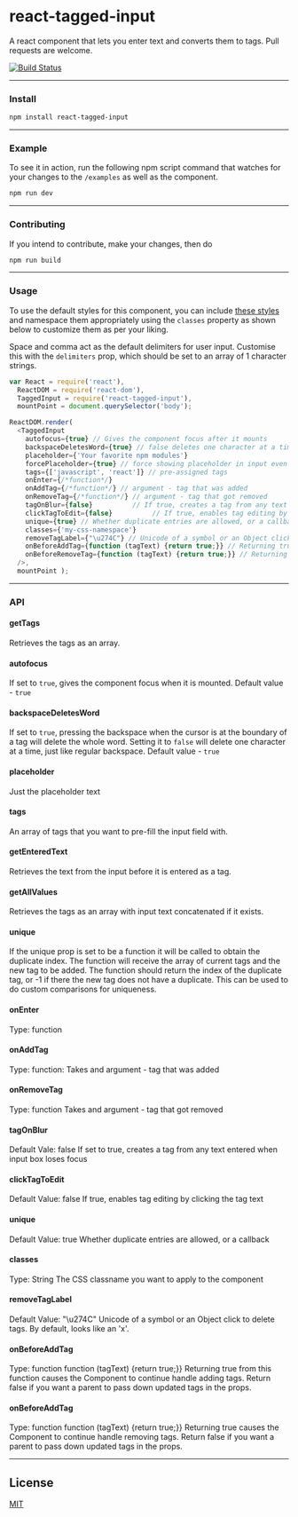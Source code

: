 # react-tagged-input

A react component that lets you enter text and converts them to tags.
Pull requests are welcome.

[![Build Status](https://travis-ci.org/tutorialhorizon/react-tagged-input.svg)](https://travis-ci.org/tutorialhorizon/react-tagged-input)

---

### Install

```sh
npm install react-tagged-input
```

---

### Example

To see it in action, run the following npm script command that watches for your changes to the `/examples` as well as the component.

```sh
npm run dev
```

---

### Contributing

If you intend to contribute, make your changes, then do 

```sh
npm run build
```

---

### Usage

To use the default styles for this component, you can include [these styles](https://github.com/tutorialhorizon/react-tagged-input/blob/master/css/react-tagged-input.css) and namespace them appropriately using the `classes` property as shown below to customize them as per your liking.

Space and comma act as the default delimiters for user input.
Customise this with the `delimiters` prop, which should be set to an array of 1 character strings.

```js
var React = require('react'),
  ReactDOM = require('react-dom'),
  TaggedInput = require('react-tagged-input'),
  mountPoint = document.querySelector('body');

ReactDOM.render(
  <TaggedInput
    autofocus={true} // Gives the component focus after it mounts
    backspaceDeletesWord={true} // false deletes one character at a time
    placeholder={'Your favorite npm modules'}
    forcePlaceholder={true} // force showing placeholder in input even with existing tags
    tags={['javascript', 'react']} // pre-assigned tags
    onEnter={/*function*/}
    onAddTag={/*function*/} // argument - tag that was added
    onRemoveTag={/*function*/} // argument - tag that got removed
    tagOnBlur={false}          // If true, creates a tag from any text entered when input box loses focus
    clickTagToEdit={false}          // If true, enables tag editing by clicking the tag text
    unique={true} // Whether duplicate entries are allowed, or a callback
    classes={'my-css-namespace'}
    removeTagLabel={"\u274C"} // Unicode of a symbol or an Object click to delete tags. Defaults to 'x',
    onBeforeAddTag={function (tagText) {return true;}} // Returning true from this function causes the tag to itself handle adding tags. Return false if you want a parent to pass in updated tags in props.
    onBeforeRemoveTag={function (tagText) {return true;}} // Returning true causes the tag to itself handle removing tags. Return false if you want a parent to pass in updated tags in props.
  />,
  mountPoint );
```

---

### API

#### getTags
Retrieves the tags as an array.

#### autofocus
If set to `true`, gives the component focus when it is mounted.
Default value - `true`

#### backspaceDeletesWord
If set to `true`, pressing the backspace when the cursor is at the boundary of a tag will delete the whole word. Setting it to `false` will delete one character at a time, just like regular backspace.
Default value - `true`

#### placeholder
Just the placeholder text

#### tags
An array of tags that you want to pre-fill the input field with.

#### getEnteredText
Retrieves the text from the input before it is entered as a tag.

#### getAllValues
Retrieves the tags as an array with input text concatenated if it exists.

#### unique
If the unique prop is set to be a function it will be called to obtain the duplicate index. The function will receive the array of
current tags and the new tag to be added. The function should return the index of the duplicate tag, or -1 if there the new tag does not have a duplicate. This can be used to do custom comparisons for uniqueness.

#### onEnter
Type: function

#### onAddTag
Type: function:
Takes and argument - tag that was added

#### onRemoveTag
Type: function
Takes and argument - tag that got removed

#### tagOnBlur
Default Vale: false
If set to true, creates a tag from any text entered when input box loses focus

#### clickTagToEdit
Default Value: false
If true, enables tag editing by clicking the tag text

#### unique
Default Value: true
Whether duplicate entries are allowed, or a callback

#### classes
Type: String
The CSS classname you want to apply to the component

#### removeTagLabel
Default Value: "\u274C"
Unicode of a symbol or an Object click to delete tags. By default, looks like an 'x'.

#### onBeforeAddTag
Type: function
function (tagText) {return true;}}
Returning true from this function causes the Component to continue handle adding tags. Return false if you want a parent to pass down updated tags in the props.

#### onBeforeAddTag
Type: function
function (tagText) {return true;}}
Returning true causes the Component to continue handle removing tags. Return false if you want a parent to pass down updated tags in the props.

---

## License

[MIT](LICENSE)
